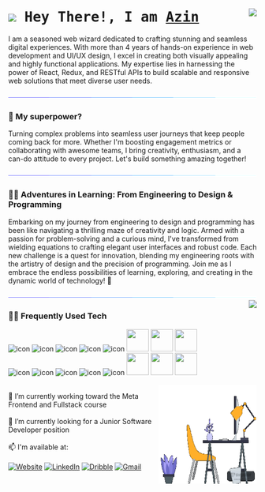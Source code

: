 <!--
**azinmbd/azinmbd** is a ✨ _special_ ✨ repository because its `README.md` (this file) appears on your GitHub profile.
-->


<h1 align="left">
        <samp>
    <img src="https://raw.githubusercontent.com/MartinHeinz/MartinHeinz/master/wave.gif" width="20px"> Hey There!, I am
    <b><a target="_blank" href="https://azinmobed.com">Azin</a></b>
  </samp>
  <img align="right" src="https://komarev.com/ghpvc/?username=azinmbd&label=Visitors&color=8A2BE2&style=for-the-badge" />
</h1>


I am a seasoned web wizard dedicated to crafting stunning and seamless digital experiences. With more than 4 years of hands-on experience in web development and UI/UX design, I excel in creating both visually appealing and highly functional applications. My expertise lies in harnessing the power of React, Redux, and RESTful APIs to build scalable and responsive web solutions that meet diverse user needs.

<img src="/images/line.gif" >
<h3 align="left">
  👯 My superpower? 
</h3>

Turning complex problems into seamless user journeys that keep people coming back for more. Whether I'm boosting engagement metrics or collaborating with awesome teams, I bring creativity, enthusiasm, and a can-do attitude to every project. Let's build something amazing together!

<img src="/images/line.gif" >
<h3 align="left">
👩‍🎓 Adventures in Learning: From Engineering to Design & Programming
  </h3>
  
Embarking on my journey from engineering to design and programming has been like navigating a thrilling maze of creativity and logic. Armed with a passion for problem-solving and a curious mind, I've transformed from wielding equations to crafting elegant user interfaces and robust code. Each new challenge is a quest for innovation, blending my engineering roots with the artistry of design and the precision of programming. Join me as I embrace the endless possibilities of learning, exploring, and creating in the dynamic world of technology! 🌟

<img src="/images/line.gif" >




<img align="right" src="https://github-readme-stats.vercel.app/api/top-langs?username=azinmbd&show_icons=true&layout=compact&theme=midnight-purple&card_width=350" />

<h3 align="left">
👩‍💻 Frequently Used Tech
  </h3>
  <div align="left">
    <img src="https://techstack-generator.vercel.app/js-icon.svg" alt="icon"width="50" height="50" />
    <img src="https://techstack-generator.vercel.app/react-icon.svg" alt="icon" width="50" height="50" />
    <img src="https://techstack-generator.vercel.app/redux-icon.svg" alt="icon" width="50" height="50" />
    <img src="https://techstack-generator.vercel.app/restapi-icon.svg" alt="icon" width="50" height="50" />
    <img src="https://techstack-generator.vercel.app/sass-icon.svg" alt="icon" width="50" height="50" />
          <img src="https://skillicons.dev/icons?i=css" width="45" height="45" />
          <img src="https://skillicons.dev/icons?i=html" width="45" height="45"  />
               <img src="https://skillicons.dev/icons?i=vscode" width="45" height="45"  />
          
  </div>

<div align="left">
     
  <img src="https://techstack-generator.vercel.app/java-icon.svg" alt="icon" width="50" height="50" />
  <img src="https://techstack-generator.vercel.app/python-icon.svg" alt="icon" width="50" height="50" />
  <img src="https://techstack-generator.vercel.app/github-icon.svg" alt="icon" width="50" height="50" />
 <img src="https://techstack-generator.vercel.app/mysql-icon.svg" alt="icon" width="50" height="50" />
      <img src="https://techstack-generator.vercel.app/prettier-icon.svg" alt="icon" width="50" height="50" />
      <img src="https://skillicons.dev/icons?i=express" width="45" height="45"  />
         <img src="https://skillicons.dev/icons?i=bootstrap" width="45" height="45"  />
         <img src="https://skillicons.dev/icons?i=figma" width="45" height="45"  />
         
 
</div>

<br>
<img src="/images/desk.gif" width="200" height="200" align="right" />


🌱 I’m currently working toward the Meta Frontend and Fullstack course  
<br />
🔭 I’m currently looking for a Junior Software Developer position  
<br />
📫 I'm available at:
<br />
<br />
[![Website](https://img.shields.io/badge/Website-DC143C?style=for-the-badge&logo=medium&logoColor=white)](https://azinmobed.com)
[![LinkedIn](https://img.shields.io/badge/LinkedIn-0077B5?style=for-the-badge&logo=linkedin&logoColor=white)](https://www.linkedin.com/in/azin-mobedmehdiabadi/)
[![Dribble](https://img.shields.io/badge/Dribble-EA4C89?style=for-the-badge&logo=dribbble&logoColor=white)](https://dribbble.com/azin-mobedmehdiabadi)
[![Gmail](https://img.shields.io/badge/Gmail-D14836?style=for-the-badge&logo=gmail&logoColor=white)](mailto:azin.moubed@gmail.com)











